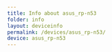 ```yaml
---
title: Info about asus_rp-n53
folder: info
layout: deviceinfo
permalink: /devices/asus_rp-n53/
device: asus_rp-n53
---
```

